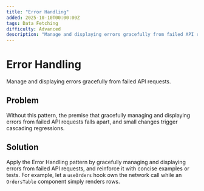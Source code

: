 ```yaml
---
title: "Error Handling"
added: 2025-10-10T00:00:00Z
tags: Data Fetching
difficulty: Advanced
description: "Manage and displaying errors gracefully from failed API requests."
---
```

# Error Handling

Manage and displaying errors gracefully from failed API requests.

## Problem

Without this pattern, the premise that gracefully managing and displaying errors from failed API requests falls apart, and small changes trigger cascading regressions.

## Solution

Apply the Error Handling pattern by gracefully managing and displaying errors from failed API requests, and reinforce it with concise examples or tests. For example, let a `useOrders` hook own the network call while an `OrdersTable` component simply renders rows.
